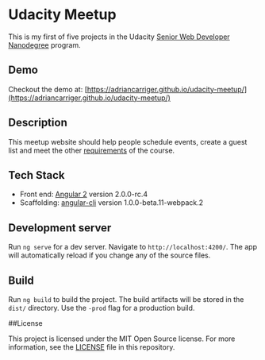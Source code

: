 # Udacity Meetup

This is my first of five projects in the Udacity [Senior Web Developer Nanodegree](https://www.udacity.com/course/senior-web-developer-nanodegree--nd802) program.

## Demo

Checkout the demo at: [https://adriancarriger.github.io/udacity-meetup/](https://adriancarriger.github.io/udacity-meetup/)

## Description

This meetup website should help people schedule events, create a guest list and meet the other [requirements](REQUIREMENTS.md) of the course.

## Tech Stack

* Front end: [Angular 2](https://github.com/angular/angular) version 2.0.0-rc.4
* Scaffolding: [angular-cli](https://github.com/angular/angular-cli) version 1.0.0-beta.11-webpack.2

## Development server

Run `ng serve` for a dev server. Navigate to `http://localhost:4200/`. The app will automatically reload if you change any of the source files.

## Build

Run `ng build` to build the project. The build artifacts will be stored in the `dist/` directory. Use the `-prod` flag for a production build.

##License

This project is licensed under the MIT Open Source license. For more information, see the [LICENSE](LICENSE) file in this repository.
